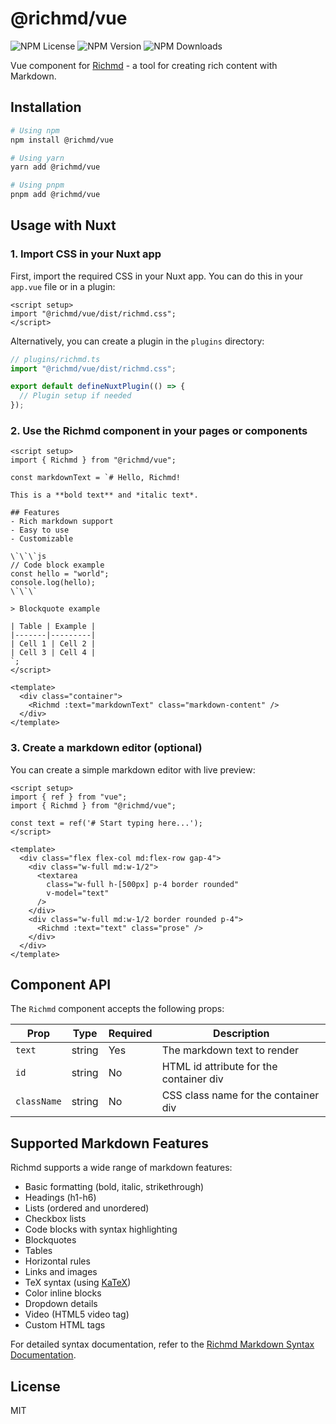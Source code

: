 # @richmd/vue

![NPM License](https://img.shields.io/npm/l/%40richmd%2Fvue)
![NPM Version](https://img.shields.io/npm/v/%40richmd%2Fvue)
![NPM Downloads](https://img.shields.io/npm/dw/%40richmd%2Fvue)

Vue component for [Richmd](https://github.com/richmd/core) - a tool for creating rich content with Markdown.

## Installation

```bash
# Using npm
npm install @richmd/vue

# Using yarn
yarn add @richmd/vue

# Using pnpm
pnpm add @richmd/vue
```

## Usage with Nuxt

### 1. Import CSS in your Nuxt app

First, import the required CSS in your Nuxt app. You can do this in your `app.vue` file or in a plugin:

```vue
<script setup>
import "@richmd/vue/dist/richmd.css";
</script>
```

Alternatively, you can create a plugin in the `plugins` directory:

```ts
// plugins/richmd.ts
import "@richmd/vue/dist/richmd.css";

export default defineNuxtPlugin(() => {
  // Plugin setup if needed
});
```

### 2. Use the Richmd component in your pages or components

```vue
<script setup>
import { Richmd } from "@richmd/vue";

const markdownText = `# Hello, Richmd!

This is a **bold text** and *italic text*.

## Features
- Rich markdown support
- Easy to use
- Customizable

\`\`\`js
// Code block example
const hello = "world";
console.log(hello);
\`\`\`

> Blockquote example

| Table | Example |
|-------|---------|
| Cell 1 | Cell 2 |
| Cell 3 | Cell 4 |
`;
</script>

<template>
  <div class="container">
    <Richmd :text="markdownText" class="markdown-content" />
  </div>
</template>
```

### 3. Create a markdown editor (optional)

You can create a simple markdown editor with live preview:

```vue
<script setup>
import { ref } from "vue";
import { Richmd } from "@richmd/vue";

const text = ref('# Start typing here...');
</script>

<template>
  <div class="flex flex-col md:flex-row gap-4">
    <div class="w-full md:w-1/2">
      <textarea 
        class="w-full h-[500px] p-4 border rounded"
        v-model="text"
      />
    </div>
    <div class="w-full md:w-1/2 border rounded p-4">
      <Richmd :text="text" class="prose" />
    </div>
  </div>
</template>
```

## Component API

The `Richmd` component accepts the following props:

| Prop | Type | Required | Description |
|------|------|----------|-------------|
| `text` | string | Yes | The markdown text to render |
| `id` | string | No | HTML id attribute for the container div |
| `className` | string | No | CSS class name for the container div |

## Supported Markdown Features

Richmd supports a wide range of markdown features:

- Basic formatting (bold, italic, strikethrough)
- Headings (h1-h6)
- Lists (ordered and unordered)
- Checkbox lists
- Code blocks with syntax highlighting
- Blockquotes
- Tables
- Horizontal rules
- Links and images
- TeX syntax (using [KaTeX](https://katex.org/))
- Color inline blocks
- Dropdown details
- Video (HTML5 video tag)
- Custom HTML tags

For detailed syntax documentation, refer to the [Richmd Markdown Syntax Documentation](https://github.com/richmd/core/blob/main/docs/md-syntax.md).

## License

MIT
